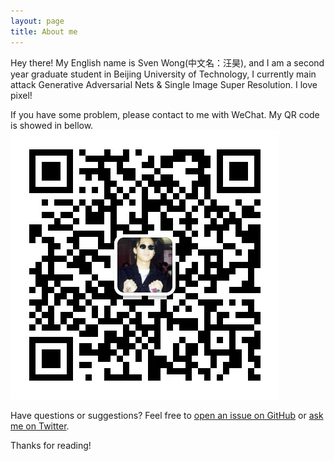 ```yaml
---
layout: page
title: About me
---
```


<p class="message">
  Hey there! My English name is Sven Wong(中文名：汪昊), and I am a second year graduate student in Beijing University of Technology, I currently main attack Generative Adversarial Nets & Single Image Super Resolution. I love pixel!

</p>

If you have some problem, please contact to me with WeChat. My QR code is showed in bellow.![QR_Code](/assets/qrcode.jpeg)





Have questions or suggestions? Feel free to [open an issue on GitHub](https://github.com/poole/issues/new) or [ask me on Twitter](https://twitter.com/thor_wong).

Thanks for reading!
